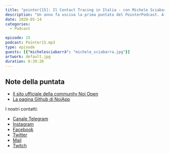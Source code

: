 ```yaml
---
title: "pointer[15]: Il Contact Tracing in Italia - con Michele Sciabarrà"
description: "Un anno fa usciva la prima puntata del PointerPodcast. A distanza di un anno molte cose sono cambiate, sia per noi sia per il resto del mondo. La pandemia che stiamo vivendo ci ha portato a parlare già nelle puntata 14 del Contact Tracing, oggi però abbiamo voluto dare una lettura differente a questo argomento. Proprio per questa ragione abbiamo deciso di intervistare Michele Sciabarrà, creatore della community NoiOpen con cui abbiamo parlato di Contact Tracing, di community, di open source e di Immuni."
date: 2020-05-14
categories:
  - Podcast

episode: 15
podcast: Pointer15.mp3
type: episode
guests: [{"michelesciabarrà": "michele_sciabarra.jpg"}]
artwork: default.jpg
duration: 0:39:26
---
```




## Note della puntata
<!-- wp:list -->
<ul><li><a href="https://www.protetti.app/helpus">Il sito ufficiale della community Noi Open</a></li><li><a href="https://github.com/noiapp/">La pagina Github di NoiApp</a></li></ul>
<!-- /wp:list -->

I nostri contatti:

- [Canale Telegram](https://t.me/PointerPodcast)
- [Instagram](https://www.instagram.com/pointerpodcast/)
- [Facebook](https://www.facebook.com/pointerPodcast/)
- [Twitter](https://twitter.com/PointerPodcast)
- [Mail](info@pointerpodcast.it)
- [Twitch](https://www.twitch.tv/pointerpodcast)

